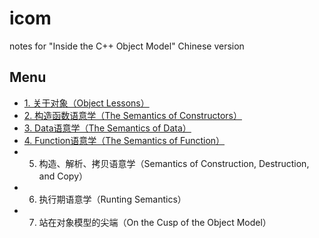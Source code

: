 # icom
notes for "Inside the C++ Object Model" Chinese version
## Menu
- [1. 关于对象（Object Lessons）](content/01.md)
- [2. 构造函数语意学（The Semantics of Constructors）](content/02.md)
- [3. Data语意学（The Semantics of Data）](content/03.md)
- [4. Function语意学（The Semantics of Function）](content/04.md)
- 5. 构造、解析、拷贝语意学（Semantics of Construction, Destruction, and Copy）
- 6. 执行期语意学（Runting Semantics）
- 7. 站在对象模型的尖端（On the Cusp of the Object Model）
